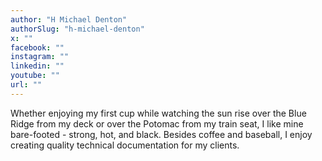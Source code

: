 ```yaml
---
author: "H Michael Denton"
authorSlug: "h-michael-denton"
x: ""
facebook: ""
instagram: ""
linkedin: ""
youtube: ""
url: ""
---
```


Whether enjoying my first cup while watching the sun rise over the Blue Ridge from my deck or over the Potomac from my train seat, I like mine bare-footed - strong, hot, and black. Besides coffee and baseball, I enjoy creating quality technical documentation for my clients.
